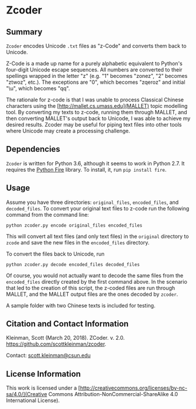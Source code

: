 # Zcoder

## Summary

`Zcoder` encodes Unicode `.txt` files as "z-Code" and converts them back to Unicode. 

Z-Code is a made up name for a purely alphabetic equivalent to Python's four-digit Unicode escape sequences. All numbers are converted to their spellings wrapped in the letter "z" (e.g. "1" becomes "zonez", 
"2" becomes "ztwoz", etc.). The exceptions are "0", which becomes "zqeroz" and initial "\u", which becomes "qq".

The rationale for z-code is that I was unable to process Classical Chinese characters using the [http://mallet.cs.umass.edu](MALLET) 
topic modelling tool. By converting my texts to z-code, running them through MALLET, and then converting MALLET's 
output back to Unicode, I was able to achieve my desired results. Zcoder may be useful for piping text files into 
other tools where Unicode may create a processing challenge.

## Dependencies

`Zcoder` is written for Python 3.6, although it seems to work in Python 2.7. It requires the [Python Fire](https://github.com/google/python-fire) library. To install, it, run `pip install fire`.

## Usage

Assume you have three directories: `original_files`, `encoded_files`, and `decoded_files`. To convert your original text files to z-code run the following command from the command line:

```
python zcoder.py encode original_files encoded_files
```

This will convert all text files (and only text files) in the `original` directory to `zcode` and save the new files in the `encoded_files` directory.

To convert the files back to Unicode, run 

```
python zcoder.py decode encoded_files decoded_files
```

Of course, you would not actually want to decode the same files from the `encoded_files` directly created by the first command above. In the scenario that led to the creation of this script, the z-coded files are run through MALLET, and the MALLET output files are the ones decoded by `zcoder`.

A sample folder with two Chinese texts is included for testing.

## Citation and Contact Information

Kleinman, Scott (March 20, 2018). ZCoder. v. 2.0. https://github.com/scottkleinman/zcoder.

Contact: scott.kleinman@csun.edu

## License Information

This work is licensed under a [http://creativecommons.org/licenses/by-nc-sa/4.0/](Creative Commons Attribution-NonCommercial-ShareAlike 4.0 International License).
